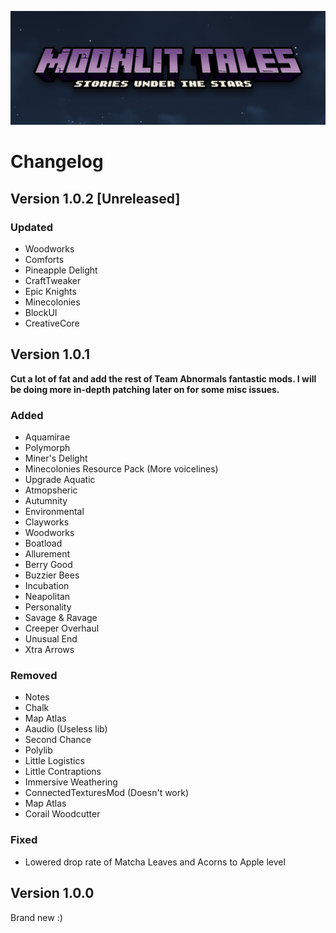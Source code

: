 <a href="https://github.com/Lost-Outpost/moonlit-tales/blob/main/README.md"><img src="images/banner.jpg" target="_blank"></a>

# Changelog

## Version 1.0.2 [Unreleased]

### Updated
+ Woodworks
+ Comforts
+ Pineapple Delight
+ CraftTweaker
+ Epic Knights
+ Minecolonies
+ BlockUI
+ CreativeCore

## Version 1.0.1

**Cut a lot of fat and add the rest of Team Abnormals fantastic mods. I will be doing more in-depth patching later on for some misc issues.**

### Added
+ Aquamirae
+ Polymorph
+ Miner's Delight
+ Minecolonies Resource Pack (More voicelines)
+ Upgrade Aquatic
+ Atmopsheric
+ Autumnity
+ Environmental
+ Clayworks
+ Woodworks
+ Boatload
+ Allurement
+ Berry Good
+ Buzzier Bees
+ Incubation
+ Neapolitan
+ Personality
+ Savage & Ravage
+ Creeper Overhaul
+ Unusual End
+ Xtra Arrows

### Removed
+ Notes
+ Chalk
+ Map Atlas
+ Aaudio (Useless lib)
+ Second Chance
+ Polylib
+ Little Logistics
+ Little Contraptions
+ Immersive Weathering
+ ConnectedTexturesMod (Doesn't work)
+ Map Atlas
+ Corail Woodcutter

### Fixed
+ Lowered drop rate of Matcha Leaves and Acorns to Apple level

## Version 1.0.0
Brand new :)
